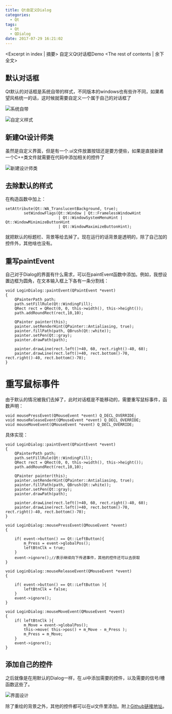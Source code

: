 ```yaml
---
title: Qt自定义Dialog
categories:
  - Qt
tags:
  - Qt
  - QDialog
date: 2017-07-29 16:21:02
---
```


<Excerpt in index | 摘要> 
自定义Qt对话框Demo<!-- more -->
<The rest of contents | 余下全文>



## 默认对话框

Qt默认的对话框是系统自带的样式，不同版本的windows也有些许不同，如果希望风格统一的话，这时候就需要自定义一个属于自己的对话框了

![系统自带](https://upload-images.jianshu.io/upload_images/2756183-c4ea50fde2fe7f0c.png?imageMogr2/auto-orient/strip%7CimageView2/2/w/1240)

![自定义样式](https://upload-images.jianshu.io/upload_images/2756183-8f3daac0e7b9ac0a.png?imageMogr2/auto-orient/strip%7CimageView2/2/w/1240)

## 新建Qt设计师类
虽然是自定义界面，但是有一个.ui文件放置按钮还是要方便些，如果是直接新建一个C++类文件就需要在代码中添加相关的控件了

![新建设计师类](https://upload-images.jianshu.io/upload_images/2756183-e63504076098c1d3.png?imageMogr2/auto-orient/strip%7CimageView2/2/w/1240)

## 去除默认的样式
在构造函数中加上：
```
setAttribute(Qt::WA_TranslucentBackground, true);
        setWindowFlags(Qt::Window | Qt::FramelessWindowHint
                       | Qt::WindowSystemMenuHint | Qt::WindowMinimizeButtonHint
                       | Qt::WindowMaximizeButtonHint);
```
就把默认的标题栏、背景等给去掉了。现在运行的话背景是透明的，除了自己加的控件外，其他啥也没有。

## 重写paintEvent
自己对于Dialog的界面有什么需求，可以在paintEvent函数中添加。例如，我想设置边框为圆角，在文本输入框上下各有一条分割线：
```
void LoginDialog::paintEvent(QPaintEvent *event)
{
    QPainterPath path;
    path.setFillRule(Qt::WindingFill);
    QRect rect = QRect(0, 0, this->width(), this->height());
    path.addRoundRect(rect,10,10);

    QPainter painter(this);
    painter.setRenderHint(QPainter::Antialiasing, true);
    painter.fillPath(path, QBrush(Qt::white));
    painter.setPen(Qt::gray);
    painter.drawPath(path);

    painter.drawLine(rect.left()+40, 60, rect.right()-40, 60);
    painter.drawLine(rect.left()+40, rect.bottom()-70, rect.right()-40, rect.bottom()-70);
}
```

# 重写鼠标事件
由于默认的情况被我们去掉了，此时对话框是不能移动的，需要重写鼠标事件，函数声明：
```
void mousePressEvent(QMouseEvent *event) Q_DECL_OVERRIDE;
void mouseReleaseEvent(QMouseEvent *event) Q_DECL_OVERRIDE;
void mouseMoveEvent(QMouseEvent *event) Q_DECL_OVERRIDE;
```

具体实现：
```
void LoginDialog::paintEvent(QPaintEvent *event)
{
    QPainterPath path;
    path.setFillRule(Qt::WindingFill);
    QRect rect = QRect(0, 0, this->width(), this->height());
    path.addRoundRect(rect,10,10);

    QPainter painter(this);
    painter.setRenderHint(QPainter::Antialiasing, true);
    painter.fillPath(path, QBrush(Qt::white));
    painter.setPen(Qt::gray);
    painter.drawPath(path);

    painter.drawLine(rect.left()+40, 60, rect.right()-40, 60);
    painter.drawLine(rect.left()+40, rect.bottom()-70, rect.right()-40, rect.bottom()-70);
}

void LoginDialog::mousePressEvent(QMouseEvent *event)
{

    if( event->button() == Qt::LeftButton){
        m_Press = event->globalPos();
        leftBtnClk = true;
    }
    event->ignore();//表示继续向下传递事件，其他的控件还可以去获取
}

void LoginDialog::mouseReleaseEvent(QMouseEvent *event)
{

    if( event->button() == Qt::LeftButton ){
        leftBtnClk = false;
    }
    event->ignore();
}

void LoginDialog::mouseMoveEvent(QMouseEvent *event)
{
    if( leftBtnClk ){
        m_Move = event->globalPos();
        this->move( this->pos() + m_Move - m_Press );
        m_Press = m_Move;
    }
    event->ignore();
}
```

## 添加自己的控件
之后就像是在用默认的Dialog一样，在.ui中添加需要的控件，以及需要的信号/槽函数这些了。

![界面设计](https://upload-images.jianshu.io/upload_images/2756183-3e06f1424003c671.png?imageMogr2/auto-orient/strip%7CimageView2/2/w/1240)

除了重绘的背景之外，其他的控件都可以在ui文件里添加。附上[Github链接地址](https://github.com/Longxr/QDialogDemo)。
